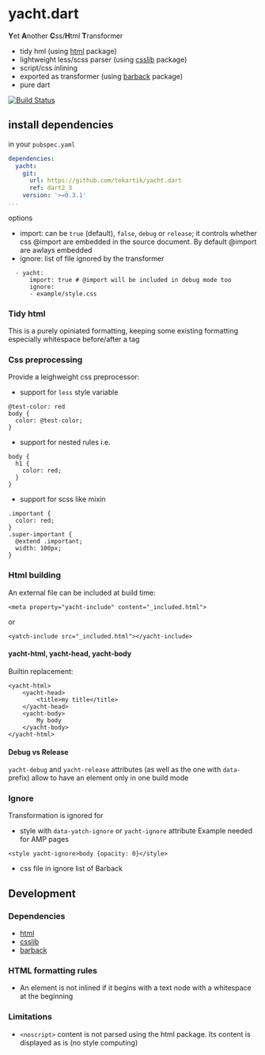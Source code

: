 # yacht.dart

**Y**et **A**nother **C**ss/**H**tml **T**ransformer

* tidy hml (using [html](https://pub.dartlang.org/packages/html) package)
* lightweight less/scss parser (using [csslib](https://pub.dartlang.org/packages/csslib) package)
* script/css inlining
* exported as transformer (using [barback](https://pub.dartlang.org/packages/barback) package)
* pure dart

[![Build Status](https://travis-ci.org/tekartik/yacht.dart.svg?branch=master)](https://travis-ci.org/tekartik/yacht.dart)

## install dependencies

in your `pubspec.yaml`

```yaml
dependencies:
  yacht:
    git:
      url: https://github.com/tekartik/yacht.dart
      ref: dart2_3
    version: '>=0.3.1'
...
```

options
* import: can be `true` (default), `false`, `debug` or `release`; it controls whether
  css @import are embedded in the source document. By default @import are awlays embedded
* ignore: list of file ignored by the transformer

````
  - yacht:
      import: true # @import will be included in debug mode too
      ignore:
      - example/style.css
````

### Tidy html

This is a purely opiniated formatting, keeping some existing
formatting especially whitespace before/after a tag

### Css preprocessing

Provide a leighweight css preprocessor:
* support for `less` style variable
````
@test-color: red
body {
  color: @test-color;
}
````
* support for nested rules i.e.
````
body {
  h1 {
    color: red;
  }
}
````
* support for scss like mixin
````
.important {
  color: red;
}
.super-important {
  @extend .important;
  width: 100px;
}
````

### Html building

An external file can be included at build time:
````
<meta property="yacht-include" content="_included.html">
````

or

````
<yatch-include src="_included.html"></yacht-include>
````

#### yacht-html, yacht-head, yacht-body

Builtin replacement:

````
<yacht-html>
    <yacht-head>
        <title>my title</title>
    </yacht-head>
    <yacht-body>
        My body
    </yacht-body>
</yacht-html>
````

#### Debug vs Release

`yacht-debug` and `yacht-release` attributes (as well as the one with `data-` prefix)
allow to have an element only in one build mode

### Ignore

Transformation is ignored for
* style with `data-yatch-ignore` or `yacht-ignore` attribute
  Example needed for AMP pages
````
<style yacht-ignore>body {opacity: 0}</style>
````

* css file in ignore list of Barback

## Development

### Dependencies

* [html](https://pub.dartlang.org/packages/html)
* [csslib](https://pub.dartlang.org/packages/csslib)
* [barback](https://pub.dartlang.org/packages/barback)

### HTML formatting rules

* An element is not inlined if it begins with a text node with a whitespace at the beginning

### Limitations

* `<noscript>` content is not parsed using the html package. Its content is displayed as is (no style computing)